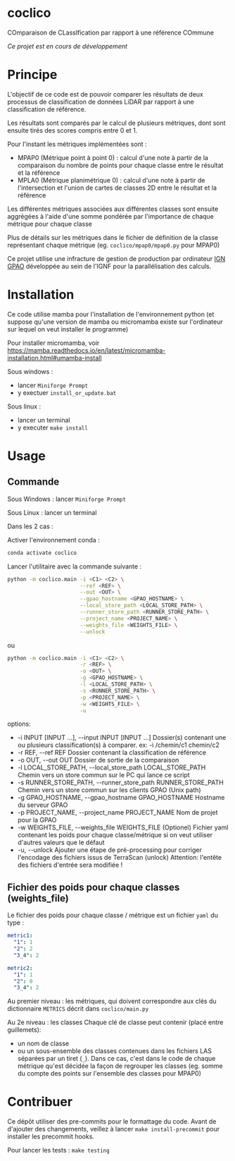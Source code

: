 # coclico

COmparaison de CLassIfication par rapport à une référence COmmune

*Ce projet est en cours de développement*

# Principe

L'objectif de ce code est de pouvoir comparer les résultats de deux processus de classification de données LiDAR
par rapport à une classification de référence.

Les résultats sont comparés par le calcul de plusieurs métriques, dont sont ensuite tirés des scores compris entre
0 et 1.

Pour l'instant les métriques implémentées sont :
* MPAP0 (Métrique point à point 0) : calcul d'une note à partir de la comparaison du nombre de points pour chaque classe
entre le résultat et la référence
* MPLA0 (Métrique planimétrique 0) : calcul d'une note à partir de l'intersection et l'union de cartes de classes 2D
entre le résultat et la référence


Les différentes métriques associées aux différentes classes sont ensuite aggrégées à l'aide d'une somme pondérée par
l'importance de chaque métrique pour chaque classe

Plus de détails sur les métriques dans le fichier de définition de la classe représentant chaque métrique
(eg. `coclico/mpap0/mpap0.py` pour MPAP0)

Ce projet utilise une infracture de gestion de production par ordinateur [IGN GPAO](https://github.com/ign-gpao)
développée au sein de l'IGNF pour la parallélisation des calculs.


# Installation

Ce code utilise mamba pour l'installation de l'environnement python (et suppose qu'une version de mamba ou micromamba
existe sur l'ordinateur sur lequel on veut installer le programme)

Pour installer micromamba, voir https://mamba.readthedocs.io/en/latest/micromamba-installation.html#umamba-install

Sous windows :
* lancer `Miniforge Prompt`
* y exectuer `install_or_update.bat`

Sous linux :
* lancer un terminal
* y executer `make install`

# Usage

## Commande

Sous Windows : lancer `Miniforge Prompt`

Sous Linux : lancer un terminal

Dans les 2 cas :

Activer l'environnement conda :
```bash
conda activate coclico
```

Lancer l'utilitaire avec la commande suivante :

```bash
python -m coclico.main -i <C1> <C2> \
                       --ref <REF> \
                       --out <OUT> \
                       --gpao_hostname <GPAO_HOSTNAME> \
                       --local_store_path <LOCAL_STORE_PATH> \
                       --runner_store_path <RUNNER_STORE_PATH> \
                       --project_name <PROJECT_NAME> \
                       --weights_file <WEIGHTS_FILE> \
                       --unlock
```

ou

```bash
python -m coclico.main -i <C1> <C2> \
                       -r <REF> \
                       -o <OUT> \
                       -g <GPAO_HOSTNAME> \
                       -l <LOCAL_STORE_PATH> \
                       -s <RUNNER_STORE_PATH> \
                       -p <PROJECT_NAME> \
                       -w <WEIGHTS_FILE> \
                       -u
```

options:
*  -i INPUT [INPUT ...], --input INPUT [INPUT ...]
                        Dossier(s) contenant une ou plusieurs classification(s) à comparer. ex: -i
                        /chemin/c1 chemin/c2
*  -r REF, --ref REF     Dossier contenant la classification de référence
*  -o OUT, --out OUT     Dossier de sortie de la comparaison
*  -l LOCAL_STORE_PATH, --local_store_path LOCAL_STORE_PATH
                        Chemin vers un store commun sur le PC qui lance ce script
*  -s RUNNER_STORE_PATH, --runner_store_path RUNNER_STORE_PATH
                        Chemin vers un store commun sur les clients GPAO (Unix path)
*  -g GPAO_HOSTNAME, --gpao_hostname GPAO_HOSTNAME
                        Hostname du serveur GPAO
*  -p PROJECT_NAME, --project_name PROJECT_NAME
                        Nom de projet pour la GPAO
*  -w WEIGHTS_FILE, --weights_file WEIGHTS_FILE
                        (Optionel) Fichier yaml contenant les poids pour chaque classe/métrique si on
                        veut utiliser d'autres valeurs que le défaut
*  -u, --unlock         Ajouter une étape de pré-processing pour corriger l'encodage des fichiers issus de TerraScan (unlock)
                        Attention: l'entête des fichiers d'entrée sera modifiée !



## Fichier des poids pour chaque classes (weights_file)

Le fichier des poids pour chaque classe / métrique est un fichier `yaml` du type :

```yaml
metric1:
  "1": 1
  "2": 2
  "3_4": 2

metric2:
  "1": 1
  "2": 0
  "3_4": 2
```

Au premier niveau : les métriques, qui doivent correspondre aux clés du dictionnaire `METRICS`
décrit dans `coclico/main.py`

Au 2e niveau : les classes
Chaque clé de classe peut contenir (placé entre guillemets):
* un nom de classe
* ou un sous-ensemble des classes contenues dans les fichiers LAS séparées par un tiret (`_`).
Dans ce cas, c'est dans le code de chaque métrique qu'est décidée la façon de regrouper les classes
(eg. somme du compte des points sur l'ensemble des classes pour MPAP0)

# Contribuer

Ce dépôt utiliser des pre-commits pour le formattage du code.
Avant de d'ajouter des changements, veillez à lancer `make install-precommit` pour installer les precommit hooks.

Pour lancer les tests : `make testing`